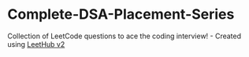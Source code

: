 # Complete-DSA-Placement-Series
Collection of LeetCode questions to ace the coding interview! - Created using [LeetHub v2](https://github.com/arunbhardwaj/LeetHub-2.0)
